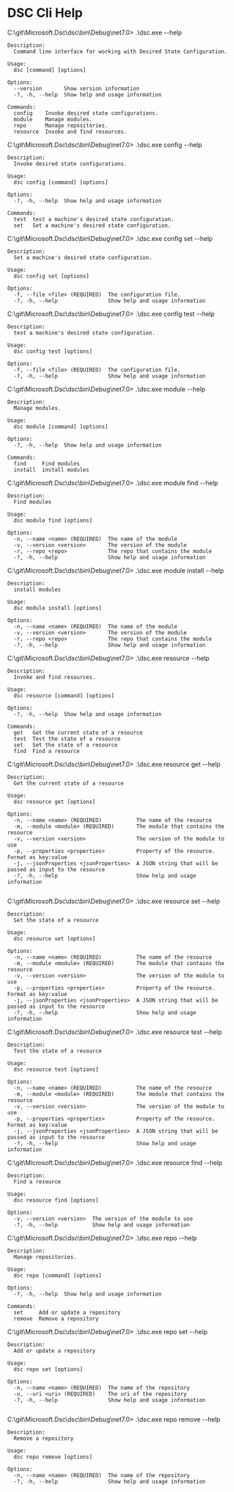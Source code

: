 # DSC Cli Help

C:\git\Microsoft.Dsc\dsc\bin\Debug\net7.0> .\dsc.exe --help

```output
Description:
  Command line interface for working with Desired State Configuration.

Usage:
  dsc [command] [options]

Options:
  --version       Show version information
  -?, -h, --help  Show help and usage information

Commands:
  config    Invoke desired state configurations.
  module    Manage modules.
  repo      Manage repositories.
  resource  Invoke and find resources.
```

C:\git\Microsoft.Dsc\dsc\bin\Debug\net7.0> .\dsc.exe config --help

```output
Description:
  Invoke desired state configurations.

Usage:
  dsc config [command] [options]

Options:
  -?, -h, --help  Show help and usage information

Commands:
  test  test a machine's desired state configuration.
  set   Set a machine's desired state configuration.
```

C:\git\Microsoft.Dsc\dsc\bin\Debug\net7.0> .\dsc.exe config set --help

```output
Description:
  Set a machine's desired state configuration.

Usage:
  dsc config set [options]

Options:
  -f, --file <file> (REQUIRED)  The configuration file.
  -?, -h, --help                Show help and usage information
```

C:\git\Microsoft.Dsc\dsc\bin\Debug\net7.0> .\dsc.exe config test --help

```output
Description:
  test a machine's desired state configuration.

Usage:
  dsc config test [options]

Options:
  -f, --file <file> (REQUIRED)  The configuration file.
  -?, -h, --help                Show help and usage information

```

C:\git\Microsoft.Dsc\dsc\bin\Debug\net7.0> .\dsc.exe module --help

```output
Description:
  Manage modules.

Usage:
  dsc module [command] [options]

Options:
  -?, -h, --help  Show help and usage information

Commands:
  find     Find modules
  install  install modules

```

C:\git\Microsoft.Dsc\dsc\bin\Debug\net7.0> .\dsc.exe module find --help
```output
Description:
  Find modules

Usage:
  dsc module find [options]

Options:
  -n, --name <name> (REQUIRED)  The name of the module
  -v, --version <version>       The version of the module
  -r, --repo <repo>             The repo that contains the module
  -?, -h, --help                Show help and usage information

```

C:\git\Microsoft.Dsc\dsc\bin\Debug\net7.0> .\dsc.exe module install --help

```output
Description:
  install modules

Usage:
  dsc module install [options]

Options:
  -n, --name <name> (REQUIRED)  The name of the module
  -v, --version <version>       The version of the module
  -r, --repo <repo>             The repo that contains the module
  -?, -h, --help                Show help and usage information
```

C:\git\Microsoft.Dsc\dsc\bin\Debug\net7.0> .\dsc.exe resource --help

```output
Description:
  Invoke and find resources.

Usage:
  dsc resource [command] [options]

Options:
  -?, -h, --help  Show help and usage information

Commands:
  get   Get the current state of a resource
  test  Test the state of a resource
  set   Set the state of a resource
  find  Find a resource

```

C:\git\Microsoft.Dsc\dsc\bin\Debug\net7.0> .\dsc.exe resource get --help

```output
Description:
  Get the current state of a resource

Usage:
  dsc resource get [options]

Options:
  -n, --name <name> (REQUIRED)           The name of the resource
  -m, --module <module> (REQUIRED)       The module that contains the resource
  -v, --version <version>                The version of the module to use
  -p, --properties <properties>          Property of the resource. Format as key:value
  -j, --jsonProperties <jsonProperties>  A JSON string that will be passed as input to the resource
  -?, -h, --help                         Show help and usage information


```

C:\git\Microsoft.Dsc\dsc\bin\Debug\net7.0> .\dsc.exe resource set --help

```output
Description:
  Set the state of a resource

Usage:
  dsc resource set [options]

Options:
  -n, --name <name> (REQUIRED)           The name of the resource
  -m, --module <module> (REQUIRED)       The module that contains the resource
  -v, --version <version>                The version of the module to use
  -p, --properties <properties>          Property of the resource. Format as key:value
  -j, --jsonProperties <jsonProperties>  A JSON string that will be passed as input to the resource
  -?, -h, --help                         Show help and usage information

```

C:\git\Microsoft.Dsc\dsc\bin\Debug\net7.0> .\dsc.exe resource test --help

```output
Description:
  Test the state of a resource

Usage:
  dsc resource test [options]

Options:
  -n, --name <name> (REQUIRED)           The name of the resource
  -m, --module <module> (REQUIRED)       The module that contains the resource
  -v, --version <version>                The version of the module to use
  -p, --properties <properties>          Property of the resource. Format as key:value
  -j, --jsonProperties <jsonProperties>  A JSON string that will be passed as input to the resource
  -?, -h, --help                         Show help and usage information

```

C:\git\Microsoft.Dsc\dsc\bin\Debug\net7.0> .\dsc.exe resource find --help

```output
Description:
  Find a resource

Usage:
  dsc resource find [options]

Options:
  -v, --version <version>  The version of the module to use
  -?, -h, --help           Show help and usage information

```

C:\git\Microsoft.Dsc\dsc\bin\Debug\net7.0> .\dsc.exe repo --help
```output
Description:
  Manage repositories.

Usage:
  dsc repo [command] [options]

Options:
  -?, -h, --help  Show help and usage information

Commands:
  set     Add or update a repository
  remove  Remove a repository

```

C:\git\Microsoft.Dsc\dsc\bin\Debug\net7.0> .\dsc.exe repo set --help

```output
Description:
  Add or update a repository

Usage:
  dsc repo set [options]

Options:
  -n, --name <name> (REQUIRED)  The name of the repository
  -u, --uri <uri> (REQUIRED)    The uri of the repository
  -?, -h, --help                Show help and usage information


```

C:\git\Microsoft.Dsc\dsc\bin\Debug\net7.0> .\dsc.exe repo remove --help

```output
Description:
  Remove a repository

Usage:
  dsc repo remove [options]

Options:
  -n, --name <name> (REQUIRED)  The name of the repository
  -?, -h, --help                Show help and usage information

```
